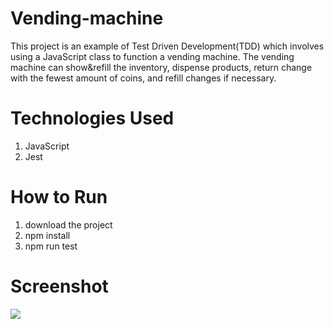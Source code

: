 # Vending-machine

This project is an example of Test Driven Development(TDD) which involves using a JavaScript class to function a vending machine.
The vending machine can show&refill the inventory, dispense products, return change with the fewest amount of coins, and refill changes if necessary.

# Technologies Used
1. JavaScript
2. Jest

# How to Run
1. download the project
2. npm install
3. npm run test

# Screenshot
<img src='https://user-images.githubusercontent.com/47882131/77866415-d4cfe580-71e7-11ea-9dd2-c002cfd88282.png' >
